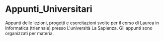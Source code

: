 # Appunti_Universitari
Appunti delle lezioni, progetti e esercitazioni svolte per il corso di Laurea in Informatica (triennale) presso L'università La Sapienza. Gli appunti sono organizzati per materia. 
